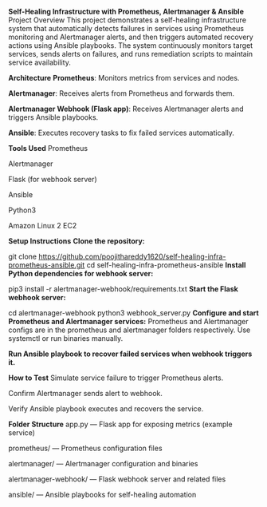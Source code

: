 **Self-Healing Infrastructure with Prometheus, Alertmanager & Ansible**
Project Overview
This project demonstrates a self-healing infrastructure system that automatically detects failures in services using Prometheus monitoring and Alertmanager alerts, and then triggers automated recovery actions using Ansible playbooks. The system continuously monitors target services, sends alerts on failures, and runs remediation scripts to maintain service availability.

**Architecture**
**Prometheus**: Monitors metrics from services and nodes.

**Alertmanager**: Receives alerts from Prometheus and forwards them.

**Alertmanager Webhook (Flask app)**: Receives Alertmanager alerts and triggers Ansible playbooks.

**Ansible**: Executes recovery tasks to fix failed services automatically.

**Tools Used**
Prometheus

Alertmanager

Flask (for webhook server)

Ansible

Python3

Amazon Linux 2 EC2

**Setup Instructions**
**Clone the repository:**

git clone https://github.com/poojithareddy1620/self-healing-infra-prometheus-ansible.git
cd self-healing-infra-prometheus-ansible
**Install Python dependencies for webhook server:**


pip3 install -r alertmanager-webhook/requirements.txt
**Start the Flask webhook server:**


cd alertmanager-webhook
python3 webhook_server.py
**Configure and start Prometheus and Alertmanager services:**
Prometheus and Alertmanager configs are in the prometheus and alertmanager folders respectively.
Use systemctl or run binaries manually.

**Run Ansible playbook to recover failed services when webhook triggers it.**

**How to Test**
Simulate service failure to trigger Prometheus alerts.

Confirm Alertmanager sends alert to webhook.

Verify Ansible playbook executes and recovers the service.

**Folder Structure**
app.py — Flask app for exposing metrics (example service)

prometheus/ — Prometheus configuration files

alertmanager/ — Alertmanager configuration and binaries

alertmanager-webhook/ — Flask webhook server and related files

ansible/ — Ansible playbooks for self-healing automation
